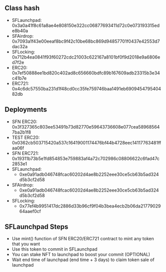 ## Class hash

- SFLaunchpad: 0x3a0a41f8c61a8ae4e808150e322cc06877693411d72c0e073193315ede8b40a
- SFAirdrop: 0x7093a1f43e00eeaf8bc9f42c10be68bc869d94857701f0437e42553d7dac32a
- SFLocking: 0x712b4ea0841f93f60272cdc21003c622167a8101bf0f9d2018e9a6806ed7f2e
- ERC20: 0x7ef50888ee1bd820c402ad8c656660bdfc89b167609adb23315b3e34c41b7e
- ERC721: 0x4c6dc57550ba231d1f48cd0cc35fe759746baa1491eb690945479540482db

## Deployments

- SFN ERC20: 0x3f327365c803ee53491b73d82770e59643736608e077cea589685647ba2b1f8
- TEST ERC20: 0x0362cb503715420a537c16419001174476bf44b4728eec14117763481ffaa06f
- SFN ERC721: 0x19311b73b5e1fd854853e759883af4a72c702986c08806622c6fad47c2853e1
- SFLaunchpad:
  - 0xe0a91adb046748fcac60202d4ae8b2252eee30ce5cb63b5ad324d5b3cf2d58
- SFAirdrop:
  - 0xe0a91adb046748fcac60202d4ae8b2252eee30ce5cb63b5ad324d5b3cf2d58
- SFLocking:
  - 0x77ef4b9951417dc2886d33b96cf9f04b3bea4ecb2b06da2177902964aaef0cf

## SFLaunchpad Steps

- Use mint() function of SFN ERC20/ERC721 contract to mint any token that you want
- Use this token to commit in SFLaunchpad
- You can stake NFT to launchpad to boost your commit (OPTIONAL)
- Wait end time of launchpad (end time + 3 days) to claim token sale of launchpad
